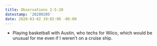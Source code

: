 ```yaml
---
title: Observations 2-5-20
datestamp: '20200205'
date: 2020-03-02 19:02:00 -06:00
---
```


- Playing basketball with Austin, who techs for Wilco, which would be unusual for me even if I weren’t on a cruise ship.
